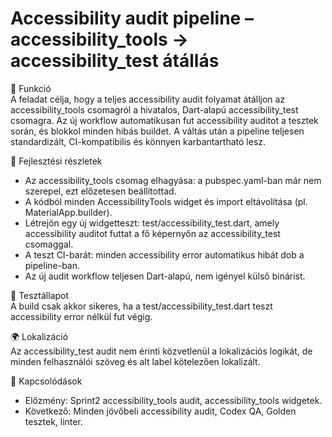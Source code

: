 # Accessibility audit pipeline – accessibility_tools → accessibility_test átállás

🎯 Funkció  
A feladat célja, hogy a teljes accessibility audit folyamat átálljon az accessibility_tools csomagról a hivatalos, Dart-alapú accessibility_test csomagra. Az új workflow automatikusan fut accessibility auditot a tesztek során, és blokkol minden hibás buildet. A váltás után a pipeline teljesen standardizált, CI-kompatibilis és könnyen karbantartható lesz.

🧠 Fejlesztési részletek  
- Az accessibility_tools csomag elhagyása: a pubspec.yaml-ban már nem szerepel, ezt előzetesen beállítottad.
- A kódból minden AccessibilityTools widget és import eltávolítása (pl. MaterialApp.builder).
- Létrejön egy új widgetteszt: test/accessibility_test.dart, amely accessibility auditot futtat a fő képernyőn az accessibility_test csomaggal.
- A teszt CI-barát: minden accessibility error automatikus hibát dob a pipeline-ban.
- Az új audit workflow teljesen Dart-alapú, nem igényel külső binárist.

🧪 Tesztállapot  
A build csak akkor sikeres, ha a test/accessibility_test.dart teszt accessibility error nélkül fut végig.

🌍 Lokalizáció  
Az accessibility_test audit nem érinti közvetlenül a lokalizációs logikát, de minden felhasználói szöveg és alt label kötelezően lokalizált.

📎 Kapcsolódások  
- Előzmény: Sprint2 accessibility_tools audit, accessibility_tools widgetek.
- Következő: Minden jövőbeli accessibility audit, Codex QA, Golden tesztek, linter.
